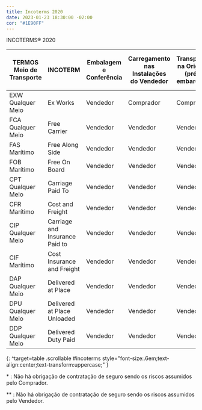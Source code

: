 ```yaml
---
title: Incoterms 2020
date: 2023-01-23 18:30:00 -02:00
cor: "#1E90FF"
---
```


INCOTERMS® 2020

| TERMOS <br /> Meio de Transporte | INCOTERM                       | Embalagem e Conferência | Carregamento nas Instalações <br /> do Vendedor | Transporte na Origem <br /> (pré-embarque) | Desembaraço Aduaneiro na Origem | Despesas de Terminal na Origem | Transporte Internacional | Seguro de Transporte Internacional | Despesas de Terminal no Destino | Desembaraço Aduaneiro no Destino | Transporte no Destino (Pós-embarque) | Descarga nas Instalações do Comprador |
| -------------------------------- | ------------------------------ | ----------------------- | ---------------------------------------- | ----------------------------------- | ------------------------------- | ------------------------------ | ------------------------ | ---------------------------------- | ------------------------------- | -------------------------------- | ------------------------------------ | ------------------------------------- |
| EXW <br /> Qualquer Meio         | Ex Works                       | Vendedor                | Comprador                                | Comprador                           | Comprador                       | Comprador                      | Comprador                | Comprador \*                       | Comprador                       | Comprador                        | Comprador                            | Comprador                             |
| FCA <br /> Qualquer Meio         | Free Carrier                   | Vendedor                | Vendedor                                 | Vendedor                            | Vendedor                        | Comprador                      | Comprador                | Comprador \*                       | Comprador                       | Comprador                        | Comprador                            | Comprador                             |
| FAS <br /> Marítimo              | Free Along Side                | Vendedor                | Vendedor                                 | Vendedor                            | Vendedor                        | Comprador                      | Comprador                | Comprador \*                       | Comprador                       | Comprador                        | Comprador                            | Comprador                             |
| FOB <br /> Marítimo              | Free On Board                  | Vendedor                | Vendedor                                 | Vendedor                            | Vendedor                        | Vendedor                       | Comprador                | Comprador \*                       | Comprador                       | Comprador                        | Comprador                            | Comprador                             |
| CPT <br /> Qualquer Meio         | Carriage Paid To               | Vendedor                | Vendedor                                 | Vendedor                            | Vendedor                        | Vendedor                       | Vendedor                 | Comprador \*                       | Comprador                       | Comprador                        | Comprador                            | Comprador                             |
| CFR <br /> Marítimo              | Cost and Freight               | Vendedor                | Vendedor                                 | Vendedor                            | Vendedor                        | Vendedor                       | Vendedor                 | Comprador \*                       | Comprador                       | Comprador                        | Comprador                            | Comprador                             |
| CIP <br /> Qualquer Meio         | Carriage and Insurance Paid to | Vendedor                | Vendedor                                 | Vendedor                            | Vendedor                        | Vendedor                       | Vendedor                 | Vendedor                           | Comprador                       | Comprador                        | Comprador                            | Comprador                             |
| CIF <br /> Marítimo              | Cost Insurance and Freight     | Vendedor                | Vendedor                                 | Vendedor                            | Vendedor                        | Vendedor                       | Vendedor                 | Vendedor                           | Comprador                       | Comprador                        | Comprador                            | Comprador                             |
| DAP <br /> Qualquer Meio         | Delivered at Place             | Vendedor                | Vendedor                                 | Vendedor                            | Vendedor                        | Vendedor                       | Vendedor                 | Vendedor \*\*                      | Vendedor                        | Comprador                        | Vendedor                             | Comprador                             |
| DPU <br /> Qualquer Meio         | Delivered at Place Unloaded    | Vendedor                | Vendedor                                 | Vendedor                            | Vendedor                        | Vendedor                       | Vendedor                 | Vendedor \*\*                      | Vendedor                        | Comprador                        | Comprador                            | Vendedor                              |
| DDP <br /> Qualquer Meio         | Delivered Duty Paid            | Vendedor                | Vendedor                                 | Vendedor                            | Vendedor                        | Vendedor                       | Vendedor                 | Vendedor \*\*                      | Vendedor                        | Vendedor                         | Vendedor                             | Comprador                             |
{: ^target=table .scrollable #incoterms style="font-size:.6em;text-align:center;text-transform:uppercase;" }

\*
: Não há obrigação de contratação de seguro sendo os riscos assumidos pelo Comprador.

\**
: Não há obrigação de contratação de seguro sendo os riscos assumidos pelo Vendedor.

<script>
(function(cells) {
    var colors = {
        "Vendedor": "#f7b204",
        "Comprador": "#62b8cf",
        "Ambos": "linear-gradient(to top left, #f7b204 50%, #62b8cf 50%)"
    };
    Array.prototype.forEach.call(cells, function(cell) {
        for (const key in colors) {
          if (cell.textContent.includes(key)) {
            cell.style.background = colors[key];
            cell.style.color = '#fff';
          }
        }
    });
})(document.querySelectorAll('#incoterms td'));
</script>
